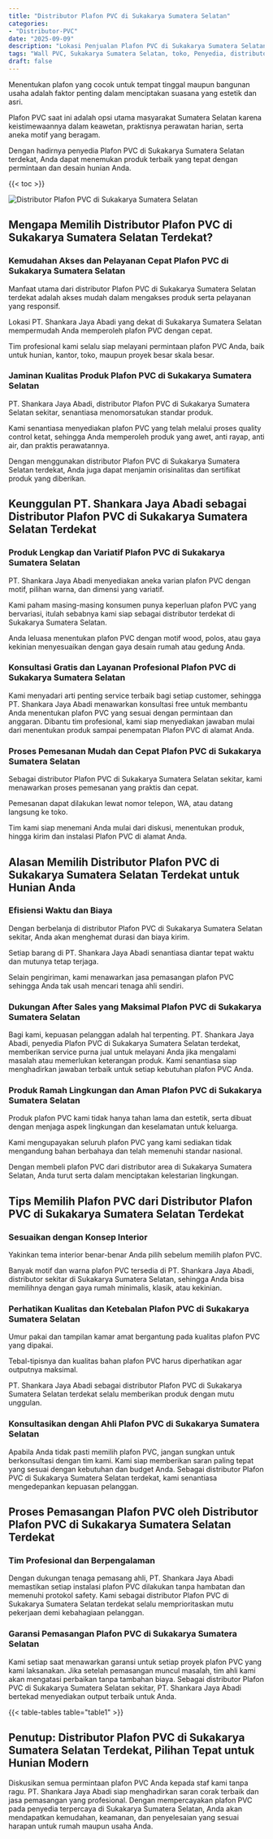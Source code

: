 ```yaml
---
title: "Distributor Plafon PVC di Sukakarya Sumatera Selatan"
categories: 
- "Distributor-PVC"
date: "2025-09-09"
description: "Lokasi Penjualan Plafon PVC di Sukakarya Sumatera Selatan untuk hunian, kantor, dan gerai. Material berkualitas, pilihan motif, variasi warna modern, beserta layanan penempatan ditangani oleh tenaga ahli profesional dan garansi resmi!|Jasa distribusi Plafon PVC di Sukakarya Sumatera Selatan bagi kebutuhan hunian, kantor, atau toko, beserta produk terbaik dan pemasangan oleh tenaga ahli profesional dan kepastian resmi.|Pilihan Plafon PVC di Sukakarya Sumatera Selatan yang andal untuk hunian, perkantoran, dan gerai, dengan panel unggulan dan pemasangan dikerjakan oleh tenaga ahli ahli dan garansi resmi.|Penyediaan Plafon PVC di Sukakarya Sumatera Selatan bagi hunian, office, dan gerai, beserta produk unggulan dan pemasangan oleh tim profesional, dilengkapi dengan garansi resmi.}"
tags: "Wall PVC, Sukakarya Sumatera Selatan, toko, Penyedia, distributor"
draft: false
---
```


Menentukan plafon yang cocok untuk tempat tinggal maupun bangunan usaha adalah faktor penting dalam menciptakan suasana yang estetik dan asri.

Plafon PVC saat ini adalah opsi utama masyarakat Sumatera Selatan karena keistimewaannya dalam keawetan, praktisnya perawatan harian, serta aneka motif yang beragam.

Dengan hadirnya penyedia Plafon PVC di Sukakarya Sumatera Selatan terdekat, Anda dapat menemukan produk terbaik yang tepat dengan permintaan dan desain hunian Anda.

{{< toc >}}

![Distributor Plafon PVC di Sukakarya Sumatera Selatan](/images/Distributor-PVC/Distributor-Plafon-PVC-di-Sukakarya-Sumatera-Selatan.png)


## Mengapa Memilih Distributor Plafon PVC di Sukakarya Sumatera Selatan Terdekat?

### Kemudahan Akses dan Pelayanan Cepat Plafon PVC di Sukakarya Sumatera Selatan

Manfaat utama dari distributor Plafon PVC di Sukakarya Sumatera Selatan terdekat adalah akses mudah dalam mengakses produk serta pelayanan yang responsif.

Lokasi PT. Shankara Jaya Abadi yang dekat di Sukakarya Sumatera Selatan mempermudah Anda memperoleh plafon PVC dengan cepat.

Tim profesional kami selalu siap melayani permintaan plafon PVC Anda, baik untuk hunian, kantor, toko, maupun proyek besar skala besar.

### Jaminan Kualitas Produk Plafon PVC di Sukakarya Sumatera Selatan

PT. Shankara Jaya Abadi, distributor Plafon PVC di Sukakarya Sumatera Selatan sekitar, senantiasa menomorsatukan standar produk.

Kami senantiasa menyediakan plafon PVC yang telah melalui proses quality control ketat, sehingga Anda memperoleh produk yang awet, anti rayap, anti air, dan praktis perawatannya.

Dengan menggunakan distributor Plafon PVC di Sukakarya Sumatera Selatan terdekat, Anda juga dapat menjamin orisinalitas dan sertifikat produk yang diberikan.

## Keunggulan PT. Shankara Jaya Abadi sebagai Distributor Plafon PVC di Sukakarya Sumatera Selatan Terdekat

### Produk Lengkap dan Variatif Plafon PVC di Sukakarya Sumatera Selatan

PT. Shankara Jaya Abadi menyediakan aneka varian plafon PVC dengan motif, pilihan warna, dan dimensi yang variatif.

Kami paham masing-masing konsumen punya keperluan plafon PVC yang bervariasi, itulah sebabnya kami siap sebagai distributor terdekat di Sukakarya Sumatera Selatan.

Anda leluasa menentukan plafon PVC dengan motif wood, polos, atau gaya kekinian menyesuaikan dengan gaya desain rumah atau gedung Anda.

### Konsultasi Gratis dan Layanan Profesional Plafon PVC di Sukakarya Sumatera Selatan

Kami menyadari arti penting service terbaik bagi setiap customer, sehingga PT. Shankara Jaya Abadi menawarkan konsultasi free untuk membantu Anda menentukan plafon PVC yang sesuai dengan permintaan dan anggaran. Dibantu tim profesional, kami siap menyediakan jawaban mulai dari menentukan produk sampai penempatan Plafon PVC di alamat Anda.

### Proses Pemesanan Mudah dan Cepat Plafon PVC di Sukakarya Sumatera Selatan

Sebagai distributor Plafon PVC di Sukakarya Sumatera Selatan sekitar, kami menawarkan proses pemesanan yang praktis dan cepat.

Pemesanan dapat dilakukan lewat nomor telepon, WA, atau datang langsung ke toko.

Tim kami siap menemani Anda mulai dari diskusi, menentukan produk, hingga kirim dan instalasi Plafon PVC di alamat Anda.

## Alasan Memilih Distributor Plafon PVC di Sukakarya Sumatera Selatan Terdekat untuk Hunian Anda

### Efisiensi Waktu dan Biaya

Dengan berbelanja di distributor Plafon PVC di Sukakarya Sumatera Selatan sekitar, Anda akan menghemat durasi dan biaya kirim.

Setiap barang di PT. Shankara Jaya Abadi senantiasa diantar tepat waktu dan mutunya tetap terjaga.

Selain pengiriman, kami menawarkan jasa pemasangan plafon PVC sehingga Anda tak usah mencari tenaga ahli sendiri.

### Dukungan After Sales yang Maksimal Plafon PVC di Sukakarya Sumatera Selatan

Bagi kami, kepuasan pelanggan adalah hal terpenting. PT. Shankara Jaya Abadi, penyedia Plafon PVC di Sukakarya Sumatera Selatan terdekat, memberikan service purna jual untuk melayani Anda jika mengalami masalah atau memerlukan keterangan produk. Kami senantiasa siap menghadirkan jawaban terbaik untuk setiap kebutuhan plafon PVC Anda.

### Produk Ramah Lingkungan dan Aman Plafon PVC di Sukakarya Sumatera Selatan

Produk plafon PVC kami tidak hanya tahan lama dan estetik, serta dibuat dengan menjaga aspek lingkungan dan keselamatan untuk keluarga.

Kami mengupayakan seluruh plafon PVC yang kami sediakan tidak mengandung bahan berbahaya dan telah memenuhi standar nasional.

Dengan membeli plafon PVC dari distributor area di Sukakarya Sumatera Selatan, Anda turut serta dalam menciptakan kelestarian lingkungan.

## Tips Memilih Plafon PVC dari Distributor Plafon PVC di Sukakarya Sumatera Selatan Terdekat

### Sesuaikan dengan Konsep Interior

Yakinkan tema interior benar-benar Anda pilih sebelum memilih plafon PVC.

Banyak motif dan warna plafon PVC tersedia di PT. Shankara Jaya Abadi, distributor sekitar di Sukakarya Sumatera Selatan, sehingga Anda bisa memilihnya dengan gaya rumah minimalis, klasik, atau kekinian.

### Perhatikan Kualitas dan Ketebalan Plafon PVC di Sukakarya Sumatera Selatan

Umur pakai dan tampilan kamar amat bergantung pada kualitas plafon PVC yang dipakai.

Tebal-tipisnya dan kualitas bahan plafon PVC harus diperhatikan agar outputnya maksimal.

PT. Shankara Jaya Abadi sebagai distributor Plafon PVC di Sukakarya Sumatera Selatan terdekat selalu memberikan produk dengan mutu unggulan.

### Konsultasikan dengan Ahli Plafon PVC di Sukakarya Sumatera Selatan

Apabila Anda tidak pasti memilih plafon PVC, jangan sungkan untuk berkonsultasi dengan tim kami. Kami siap memberikan saran paling tepat yang sesuai dengan kebutuhan dan budget Anda. Sebagai distributor Plafon PVC di Sukakarya Sumatera Selatan terdekat, kami senantiasa mengedepankan kepuasan pelanggan.

## Proses Pemasangan Plafon PVC oleh Distributor Plafon PVC di Sukakarya Sumatera Selatan Terdekat

### Tim Profesional dan Berpengalaman

Dengan dukungan tenaga pemasang ahli, PT. Shankara Jaya Abadi memastikan setiap instalasi plafon PVC dilakukan tanpa hambatan dan memenuhi protokol safety. Kami sebagai distributor Plafon PVC di Sukakarya Sumatera Selatan terdekat selalu memprioritaskan mutu pekerjaan demi kebahagiaan pelanggan.

### Garansi Pemasangan Plafon PVC di Sukakarya Sumatera Selatan

Kami setiap saat menawarkan garansi untuk setiap proyek plafon PVC yang kami laksanakan. Jika setelah pemasangan muncul masalah, tim ahli kami akan mengatasi perbaikan tanpa tambahan biaya. Sebagai distributor Plafon PVC di Sukakarya Sumatera Selatan sekitar, PT. Shankara Jaya Abadi bertekad menyediakan output terbaik untuk Anda.

{{< table-tables table="table1" >}}

## Penutup: Distributor Plafon PVC di Sukakarya Sumatera Selatan Terdekat, Pilihan Tepat untuk Hunian Modern

Diskusikan semua permintaan plafon PVC Anda kepada staf kami tanpa ragu. PT. Shankara Jaya Abadi siap menghadirkan saran corak terbaik dan jasa pemasangan yang profesional. Dengan mempercayakan plafon PVC pada penyedia terpercaya di Sukakarya Sumatera Selatan, Anda akan mendapatkan kemudahan, keamanan, dan penyelesaian yang sesuai harapan untuk rumah maupun usaha Anda.